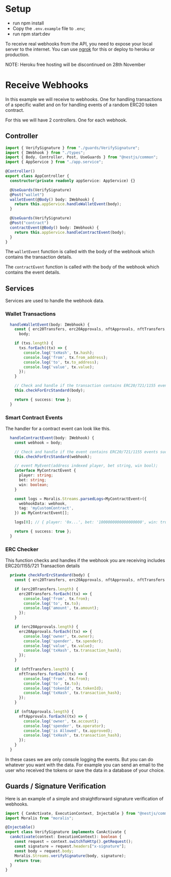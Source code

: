 # Setup

- run npm install
- Copy the `.env.example` file to `.env`;
- run npm start:dev

To receive real webhooks from the API, you need to expose your local server to
the internet. You can use [ngrok](https://ngrok.com/) for this or deploy to
heroku or production.

NOTE: Heroku free hosting will be discontinued on 28th November

# Receive Webhooks

In this example we will receive to webhooks. One for handling transactions of a
specific wallet and on for handling events of a random ERC20 token contract.

For this we will have 2 controllers. One for each webhook.

## Controller

```typescript
import { VerifySignature } from "./guards/VerifySignature";
import { IWebhook } from "./types";
import { Body, Controller, Post, UseGuards } from "@nestjs/common";
import { AppService } from "./app.service";

@Controller()
export class AppController {
  constructor(private readonly appService: AppService) {}

  @UseGuards(VerifySignature)
  @Post("wallet")
  walletEvent(@Body() body: IWebhook) {
    return this.appService.handleWalletEvent(body);
  }

  @UseGuards(VerifySignature)
  @Post("contract")
  contractEvent(@Body() body: IWebhook) {
    return this.appService.handleContractEvent(body);
  }
}
```

The `walletEvent` function is called with the body of the webhook which contains
the transaction details.

The `contractEvent` function is called with the body of the webhook which
contains the event details.

## Services

Services are used to handle the webhook data.

### Wallet Transactions

```typescript
  handleWalletEvent(body: IWebhook) {
    const { erc20Transfers, erc20Approvals, nftApprovals, nftTransfers, txs } =
      body;

    if (txs.length) {
      txs.forEach((tx) => {
        console.log('txHash', tx.hash);
        console.log('from', tx.from_address);
        console.log('to', tx.to_address);
        console.log('value', tx.value);
      });
    }

    // Check and handle if the transaction contains ERC20/721/1155 events such as transfers or approvals.
    this.checkForErcStandard(body);

    return { success: true };
  }
```

### Smart Contract Events

The handler for a contract event can look like this.

```typescript
  handleContractEvent(body: IWebhook) {
    const webhook = body;

    // Check and handle if the event contains ERC20/721/1155 events such as transfers or approvals.
    this.checkForErcStandard(webhook);

    // event MyEvent(address indexed player, bet string, win bool);
    interface MyContractEvent {
      player: string;
      bet: string;
      win: boolean;
    }

    const logs = Moralis.Streams.parsedLogs<MyContractEvent>({
      webhookData: webhook,
      tag: 'myCustomContract',
    }) as MyContractEvent[];

    logs[0]; // { player: '0x...', bet: '1000000000000000000', win: true }

    return { success: true };
  }
```

### ERC Checker

This function checks and handles if the webhook you are receiving includes
ERC20/1155/721 Transaction details

```typescript
  private checkForErcStandard(body) {
    const { erc20Transfers, erc20Approvals, nftApprovals, nftTransfers } = body;

    if (erc20Transfers.length) {
      erc20Transfers.forEach((tx) => {
        console.log('from', tx.from);
        console.log('to', tx.to);
        console.log('amount', tx.amount);
      });
    }

    if (erc20Approvals.length) {
      erc20Approvals.forEach((tx) => {
        console.log('owner', tx.owner);
        console.log('spender', tx.spender);
        console.log('value', tx.value);
        console.log('txHash', tx.transaction_hash);
      });
    }

    if (nftTransfers.length) {
      nftTransfers.forEach((tx) => {
        console.log('from', tx.from);
        console.log('to', tx.to);
        console.log('tokenId', tx.tokenId);
        console.log('txHash', tx.transaction_hash);
      });
    }

    if (nftApprovals.length) {
      nftApprovals.forEach((tx) => {
        console.log('owner', tx.account);
        console.log('spender', tx.operator);
        console.log('is Allowed', tx.approved);
        console.log('txHash', tx.transaction_hash);
      });
    }
  }
```

In these cases we are only console logging the events. But you can do whatever
you want with the data. For example you can send an email to the user who
received the tokens or save the data in a database of your choice.

## Guards / Signature Verification

Here is an example of a simple and straightforward signature verification of
webhooks.

```typescript
import { CanActivate, ExecutionContext, Injectable } from "@nestjs/common";
import Moralis from "moralis";

@Injectable()
export class VerifySignature implements CanActivate {
  canActivate(context: ExecutionContext): boolean {
    const request = context.switchToHttp().getRequest();
    const signature = request.headers["x-signature"];
    const body = request.body;
    Moralis.Streams.verifySignature(body, signature);
    return true;
  }
}
```
